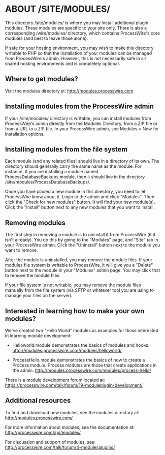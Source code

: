 ABOUT /SITE/MODULES/ 
====================
This directory /site/modules/ is where you may install additional plugin modules.
These modules are specific to your site only. There is also a corresponding 
/wire/modules/ directory, which contains ProcessWire's core modules (and best to 
leave those alone). 

If safe for your hosting environment, you may wish to make this directory 
writable to PHP so that the installation of your modules can be managed from 
ProcessWire's admin. However, this is not necessarily safe in all shared hosting
environments and is completely optional. 


Where to get modules?
---------------------
Visit the modules directory at: http://modules.processwire.com


Installing modules from the ProcessWire admin
---------------------------------------------
If your /site/modules/ directory is writable, you can install modules from 
ProcessWire's admin directly from the Modules Directory, from a ZIP file or from
a URL to a ZIP file. In your ProcessWire admin, see Modules > New for
installation options. 


Installing modules from the file system 
---------------------------------------
Each module (and any related files) should live in a directory of its own. The 
directory should generally carry the same name as the module. For instance, if
you are installing a module named ProcessDatabaseBackups.module, then it should 
live in the directory /site/modules/ProcessDatabaseBackups/. 

Once you have placed a new module in this directory, you need to let ProcessWire
know about it. Login to the admin and click "Modules". Then click the "Check for
new modules" button. It will find your new module(s). Click the "Install" button
next to any new modules that you want to install.


Removing modules
----------------
The first step in removing a module is to uninstall it from ProcessWire (if it
isn't already). You do this by going to the "Modules" page, and "Site" tab in 
your ProcessWire admin. Click the "Uninstall" button next to the module you 
want to remove. 

After the module is uninstalled, you may remove the module files. If your 
modules file system is writable to ProcessWire, it will give you a "Delete" 
button next to the module in your "Modules" admin page. You may click that to
remove the module files. 

If your file system is not writable, you may remove the module files manually
from the file system (via SFTP or whatever tool you are using to manage your
files on the server). 


Interested in learning how to make your own modules?
----------------------------------------------------
We've created two "Hello World" modules as examples for those interested in
learning module development: 

- Helloworld.module demonstrates the basics of modules and hooks. 
  http://modules.processwire.com/modules/helloworld/

- ProcessHello.module demonstrates the basics of how to create a Process
  module. Process modules are those that create applications in the admin.
  http://modules.processwire.com/modules/process-hello/

There is a module development forum located at:
https://processwire.com/talk/forum/19-moduleplugin-development/


Additional resources
--------------------

To find and download new modules, see the modules directory at:
http://modules.processwire.com/ 

For more information about modules, see the documentation at:
http://processwire.com/api/modules/

For discussion and support of modules, see:
http://processwire.com/talk/forum/4-modulesplugins/


